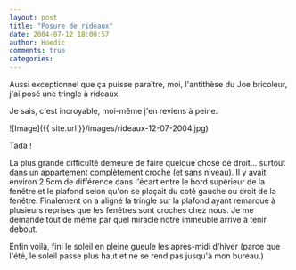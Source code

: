 ```yaml
---
layout: post
title: "Posure de rideaux"
date: 2004-07-12 18:00:57
author: Hoedic
comments: true
categories: 
---
```



Aussi exceptionnel que ça puisse paraître, moi, l'antithèse du Joe bricoleur, j'ai posé une tringle à rideaux.

Je sais, c'est incroyable, moi-même j'en reviens à peine.

![Image]({{ site.url }}/images/rideaux-12-07-2004.jpg)
<div class="photoattrib">Tada !</div>



La plus grande difficulté demeure de faire quelque chose de droit... surtout dans un appartement complètement croche (et sans niveau). Il y avait environ 2.5cm de différence dans l'écart entre le bord supérieur de la fenêtre et le plafond selon qu'on se plaçait du coté gauche ou droit de la fenêtre. Finalement on a aligné la tringle sur la plafond ayant remarqué à plusieurs reprises que les fenêtres sont croches chez nous. Je me demande tout de même par quel miracle notre immeuble arrive à tenir debout.

Enfin voilà, fini le soleil en pleine gueule les après-midi d'hiver (parce que l'été, le soleil passe plus haut et ne se rend pas jusqu'à mon bureau.)
